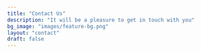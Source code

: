 ```yaml
---
title: "Contact Us"
description: "It will be a pleasure to get in touch with you"
bg_image: "images/feature-bg.png"
layout: "contact"
draft: false
---
```

